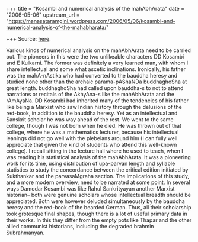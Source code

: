 +++
title = "Kosambi and numerical analysis of the mahAbhArata"
date = "2006-05-06"
upstream_url = "https://manasataramgini.wordpress.com/2006/05/06/kosambi-and-numerical-analysis-of-the-mahabharata/"

+++
Source: [here](https://manasataramgini.wordpress.com/2006/05/06/kosambi-and-numerical-analysis-of-the-mahabharata/).

Various kinds of numerical analysis on the mahAbhArata need to be
carried out. The pioneers in this were the two unlikeable characters DD
Kosambi and E Kulkarni. The former was definitely a very learned man,
with whom I share intellectual and some what ascetic inclinations.
Ironically, his father was the mahA-nAstIka who had converted to the
bauddha heresy and studied none other than the archaic parama-pAShaNDa
buddhaghoSha at great length. buddhaghoSha had called upon bauddha-s to
not to attend narrations or recitals of the AkhyAna-s like the
mahAbhArata and the rAmAyaNa. DD Kosambi had inherited many of the
tendencies of his father like being a Marxist who saw Indian history
through the delusions of the red-book, in addition to the bauddha
heresy. Yet as an intellectual and Sanskrit scholar he was way ahead of
the rest. We went to the same college, though I was not born when he
died. He was thrown out of that college, where he was a mathematics
lecturer, because his intellectual leanings did not go well with the
plebeians around him (I can fully well appreciate that given the kind of
students who attend this well-known college). I recall sitting in the
lecture hall where he used to teach, when I was reading his statistical
analysis of the mahAbhArata. It was a pioneering work for its time,
using distribution of upa-parvan length and syllable statistics to study
the concordance between the critical edition initiated by Sukthankar and
the parvasaMgraha section. The implications of this study, and a more
modern overview, need to be narrated at some point. In several ways
Damodar Kosambi was like Rahul Sankrityayan another Marxist historian–
both were genuine scholars whose intellectual breadth should be
appreciated. Both were however deluded simultaneously by the bauddha
heresy and the red-book of the bearded German. Thus, all their
scholarship took grotesque final shapes, though there is a lot of useful
primary data in their works. In this they differ from the empty pots
like Thapar and the other allied communist historians, including the
degraded brahmin Subrahmanyan.

